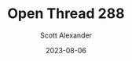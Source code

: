 ---
layout: podcast
title: "Open Thread 288"
author: Scott Alexander
description: https://astralcodexten.substack.com/p/open-thread-288
date: 2023-08-06
length: 183075
duration: 46
guid: open-thread-288
---